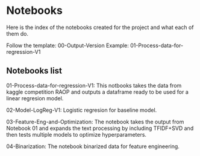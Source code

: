 # Notebooks

Here is the index of the notebooks created for the project and what each of them do.

Follow the template: 00-Output-Version
Example: 01-Process-data-for-regression-V1


## Notebooks list

01-Process-data-for-regression-V1: This notbooks takes the data from kaggle competition RAOP and outputs a dataframe ready to be used for a linear regresion model.

02-Model-LogReg-V1: Logistic regresion for baseline model.

03-Feature-Eng-and-Optimization: The notebook takes the output from Notebook 01 and expands the text processing by including TFIDF+SVD and then tests multiple models to optimize hyperparameters.

04-Binarization: The notebook binarized data for feature engineering.